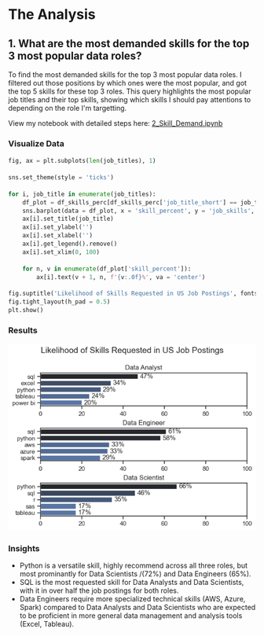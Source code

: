 # The Analysis

## 1. What are the most demanded skills for the top 3 most popular data roles?

To find the most demanded skills for the top 3 most popular data roles. I filtered out those positions by which ones were the most popular, and got the top 5 skills for these top 3 roles. This query highlights the most popular job titles and their top skills, showing which skills I should pay attentions to depending on the role I'm targetting.

View my notebook with detailed steps here:
[2_Skill_Demand.ipynb](3_Project/2_Skill_Demand.ipynb)

### Visualize Data

```python
fig, ax = plt.subplots(len(job_titles), 1)

sns.set_theme(style = 'ticks')

for i, job_title in enumerate(job_titles):
    df_plot = df_skills_perc[df_skills_perc['job_title_short'] == job_title].head(5)
    sns.barplot(data = df_plot, x = 'skill_percent', y = 'job_skills', ax = ax[i], hue = 'skill_percent', palette = 'dark:b_r')
    ax[i].set_title(job_title)
    ax[i].set_ylabel('')
    ax[i].set_xlabel('')
    ax[i].get_legend().remove()
    ax[i].set_xlim(0, 100)

    for n, v in enumerate(df_plot['skill_percent']):
        ax[i].text(v + 1, n, f'{v:.0f}%', va = 'center')

fig.suptitle('Likelihood of Skills Requested in US Job Postings', fontsize = 15)
fig.tight_layout(h_pad = 0.5)
plt.show()
```

### Results

![Visualization of Top Skills for Data Nerds](3_Project/images/skill_demand_data_roles.png)

### Insights
- Python is a versatile skill, highly recommend across all three roles, but most prominantly for Data Scientists /(72%) and Data Engineers (65%).
- SQL is the most requested skill for Data Analysts and Data Scientists, with it in over half the job postings for both roles.
- Data Engineers require more specialized technical skills (AWS, Azure, Spark) compared to Data Analysts and Data Scientists who are expected to be proficient in more general data management and analysis tools (Excel, Tableau).
